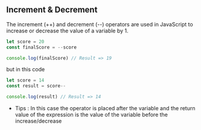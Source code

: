## Increment & Decrement

The increment (++) and decrement (--) operators are used in JavaScript to increase or decrease the value of a variable by 1.

```js
let score = 20
const finalScore = --score

console.log(finalScore) // Result => 19
```

but in this code

```js
let score = 14
const result = score--

console.log(result) // Result => 14
```

- Tips : In this case the operator is placed after the variable and the return value of the expression is the value of the variable before the increase/decrease
